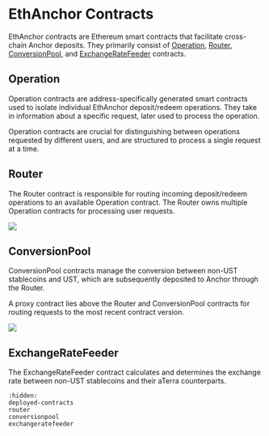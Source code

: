 # EthAnchor Contracts

EthAnchor contracts are Ethereum smart contracts that facilitate cross-chain Anchor deposits. They primarily consist of [Operation](./#operation), [Router](./#router), [ConversionPool](./#conversionpool), and [ExchangeRateFeeder](./#exchangeratefeeder) contracts.

## Operation

Operation contracts are address-specifically generated smart contracts used to isolate individual EthAnchor deposit/redeem operations. They take in information about a specific request, later used to process the operation.

Operation contracts are crucial for distinguishing between operations requested by different users, and are structured to process a single request at a time.

## Router

The Router contract is responsible for routing incoming deposit/redeem operations to an available Operation contract. The Router owns multiple Operation contracts for processing user requests.

![](../../.gitbook/assets/EthAnchor\_Router.png)

## ConversionPool

ConversionPool contracts manage the conversion between non-UST stablecoins and UST, which are subsequently deposited to Anchor through the Router.

A proxy contract lies above the Router and ConversionPool contracts for routing requests to the most recent contract version.

![](../../.gitbook/assets/ConversionPool.png)

## ExchangeRateFeeder

The ExchangeRateFeeder contract calculates and determines the exchange rate between non-UST stablecoins and their aTerra counterparts.

```{toctree}
:hidden:
deployed-contracts
router
conversionpool
exchangeratefeeder
```